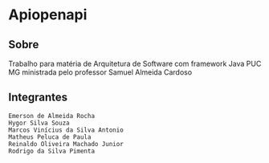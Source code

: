 # Apiopenapi

## Sobre

Trabalho para matéria de Arquitetura de Software com framework Java PUC MG ministrada pelo professor Samuel Almeida Cardoso


## Integrantes

```
Emerson de Almeida Rocha
Hygor Silva Souza
Marcos Vinícius da Silva Antonio
Matheus Peluca de Paula
Reinaldo Oliveira Machado Junior
Rodrigo da Silva Pimenta
```

